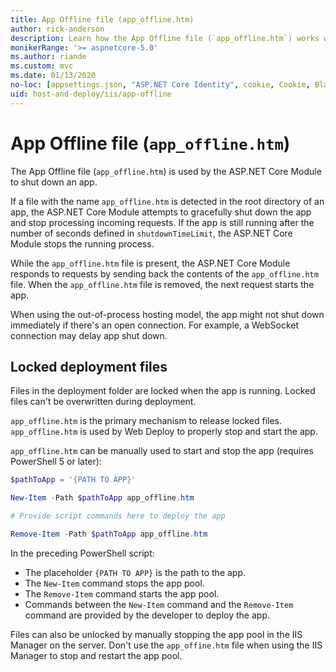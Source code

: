 ```yaml
---
title: App Offline file (app_offline.htm)
author: rick-anderson
description: Learn how the App Offline file (`app_offline.htm`) works with the ASP.NET Core Module.
monikerRange: '>= aspnetcore-5.0'
ms.author: riande
ms.custom: mvc
ms.date: 01/13/2020
no-loc: [appsettings.json, "ASP.NET Core Identity", cookie, Cookie, Blazor, "Blazor Server", "Blazor WebAssembly", "Identity", "Let's Encrypt", Razor, SignalR]
uid: host-and-deploy/iis/app-offline
---
```

# App Offline file (`app_offline.htm`)

The App Offline file (`app_offline.htm`) is used by the ASP.NET Core Module to shut down an app.

If a file with the name `app_offline.htm` is detected in the root directory of an app, the ASP.NET Core Module attempts to gracefully shut down the app and stop processing incoming requests. If the app is still running after the number of seconds defined in `shutdownTimeLimit`, the ASP.NET Core Module stops the running process.

While the `app_offline.htm` file is present, the ASP.NET Core Module responds to requests by sending back the contents of the `app_offline.htm` file. When the `app_offline.htm` file is removed, the next request starts the app.

When using the out-of-process hosting model, the app might not shut down immediately if there's an open connection. For example, a WebSocket connection may delay app shut down.

## Locked deployment files

Files in the deployment folder are locked when the app is running. Locked files can't be overwritten during deployment.

`app_offline.htm` is the primary mechanism to release locked files. `app_offline.htm` is used by Web Deploy to properly stop and start the app.

`app_offline.htm` can be manually used to start and stop the app (requires PowerShell 5 or later):

```powershell
$pathToApp = '{PATH TO APP}'

New-Item -Path $pathToApp app_offline.htm

# Provide script commands here to deploy the app

Remove-Item -Path $pathToApp app_offline.htm
```

In the preceding PowerShell script:

* The placeholder `{PATH TO APP}` is the path to the app.
* The `New-Item` command stops the app pool.
* The `Remove-Item` command starts the app pool.
* Commands between the `New-Item` command and the `Remove-Item` command are provided by the developer to deploy the app.

Files can also be unlocked by manually stopping the app pool in the IIS Manager on the server. Don't use the `app_offine.htm` file when using the IIS Manager to stop and restart the app pool.
